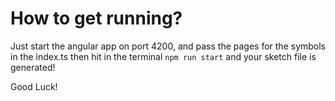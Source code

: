 # How to get running?


Just start the angular app on port 4200, and pass the pages for the symbols in the index.ts
then hit in the terminal `npm run start` and your sketch file is generated! 

Good Luck!
